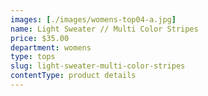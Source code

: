 ```yaml
---
images: [./images/womens-top04-a.jpg]
name: Light Sweater // Multi Color Stripes
price: $35.00
department: womens
type: tops
slug: light-sweater-multi-color-stripes
contentType: product details
---
```

